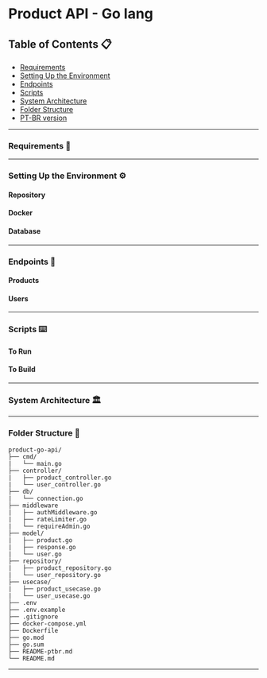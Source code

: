 # Product API - Go lang

## Table of Contents 📋
* [Requirements](#requirements)
* [Setting Up the Environment](#setting-up-the-environment)
* [Endpoints](#endpoints)
* [Scripts](#scripts)
* [System Architecture](#architecture)
* [Folder Structure](#folder-structure)
* [PT-BR version](README-ptbr.md)

---

### <div id="requirements">Requirements 📄</div>


---

### <div id="setting-up-the-environment">Setting Up the Environment ⚙️</div>

#### <div>Repository</div>

#### <div>Docker</div>

#### <div>Database</div>

---

### <div id="endpoints">Endpoints 📌</div>

#### <div>Products</div>

#### <div>Users</div>

---

### <div id="scripts">Scripts ⌨️</div>

#### <div>To Run</div>

#### <div>To Build</div>

---

### <div id="architecture">System Architecture 🏛️</div>

---

### <div id="folder-structure">Folder Structure 📁</div>

```
product-go-api/
├── cmd/
|   └── main.go
├── controller/
|   ├── product_controller.go
|   └── user_controller.go
├── db/
|   └── connection.go
├── middleware
|   ├── authMiddleware.go
|   ├── rateLimiter.go
|   └── requireAdmin.go
├── model/
|   ├── product.go
|   ├── response.go
|   └── user.go
├── repository/
|   ├── product_repository.go
|   └── user_repository.go
├── usecase/
|   ├── product_usecase.go
|   └── user_usecase.go
├── .env
├── .env.example
├── .gitignore
├── docker-compose.yml
├── Dockerfile
├── go.mod
├── go.sum
├── README-ptbr.md
└── README.md
```

---